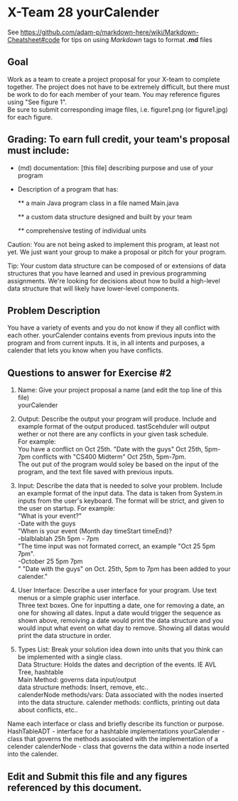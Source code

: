 # X-Team 28 yourCalender

See https://github.com/adam-p/markdown-here/wiki/Markdown-Cheatsheet#code for tips on using *Markdown* tags to format __.md__ files

## Goal

Work as a team to create a project proposal for your X-team to complete together.
The project does not have to be extremely difficult,
but there must be work to do for each member of your team.
You may reference figures using "See figure 1".  
Be sure to submit corresponding image files, i.e. figure1.png (or figure1.jpg) for each figure.

## Grading: To earn full credit, your team's proposal must include:

* (md) documentation: [this file] describing purpose and use of your program

* Description of a program that has:

  ** a main Java program class in a file named Main.java
  
  ** a custom data structure designed and built by your team
  
  ** comprehensive testing of individual units
  
 Caution: You are not being asked to implement this program, at least not yet. 
 We just want your group to make a proposal or pitch for your program.
 
 Tip: Your custom data structure can be composed of or extensions of data structures that you have learned and used in previous programming assignments.  We're looking for decisions about how to build a high-level data structure that will likely have lower-level components.

## Problem Description

You have a variety of events and you do not know if they all conflict with each other. yourCalender contains events from previous   inputs into the program and from current inputs. It is, in all intents and purposes, a calender that lets you know when you have conflicts. 

## Questions to answer for Exercise #2

1. Name: Give your project proposal a name (and edit the top line of this file)  
yourCalender 


2. Output: Describe the output your program will produce.  Include and example format of the output produced.
tastScehduler will output wether or not there are any conflicts in your given task schedule.  
For example:  
You have a conflict on Oct 25th. "Date with the guys" Oct 25th, 5pm-7pm conflicts with "CS400 Midterm" Oct 25th, 5pm-7pm.  
The out put of the program would soley be based on the input of the program, and the text file saved with previous inputs. 


3. Input: Describe the data that is needed to solve your problem. Include an example format of the input data.
The data is taken from System.in inputs from the user's keyboard. The format will be strict, and given to the user on startup.   For example:  
"What is your event?"   
-Date with the guys  
"When is your event (Month day timeStart timeEnd)?  
-blalblablah 25h 5pm - 7pm  
"The time input was not formated correct, an example "Oct 25 5pm 7pm".  
-October 25 5pm 7pm  
" "Date with the guys" on Oct. 25th, 5pm to 7pm has been added to your calender."  

4. User Interface: Describe a user interface for your program.  Use text menus or a simple graphic user interface.  
Three text boxes. One for inputting a date, one for removing a date, an one for showing all dates. Input a date would trigger the   sequence as shown above, remoiving a date would print the data structure and you would input what event on what day to remove.   Showing all datas would print the data structure in order.   


5. Types List: Break your solution idea down into units that you think can be implemented with a single class.  
Data Structure: Holds the dates and decription of the events. IE AVL Tree, hashtable   
Main Method: governs data input/output   
data structure methods: Insert, remove, etc..  
calenderNode methods/vars: Data associated with the nodes inserted into the data structure. 
calender methods: conflicts, printing out data about conflicts, etc..  

Name each interface or class and briefly describe its function or purpose.
HashTableADT - interface for a hashtable implementations
yourCalender - class that governs the methods associated with the implementation of a celender
calenderNode - class that governs the data within a node inserted into the calender. 

## Edit and Submit this file and any figures referenced by this document.

